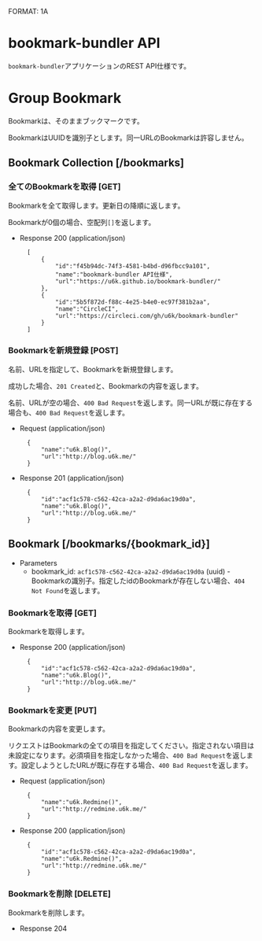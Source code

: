 FORMAT: 1A

# bookmark-bundler API

`bookmark-bundler`アプリケーションのREST API仕様です。

# Group Bookmark

Bookmarkは、そのままブックマークです。

BookmarkはUUIDを識別子とします。同一URLのBookmarkは許容しません。

## Bookmark Collection [/bookmarks]

### 全てのBookmarkを取得 [GET]

Bookmarkを全て取得します。更新日の降順に返します。

Bookmarkが0個の場合、空配列`[]`を返します。

+ Response 200 (application/json)

        [
            {
                "id":"f45b94dc-74f3-4581-b4bd-d96fbcc9a101",
                "name":"bookmark-bundler API仕様",
                "url":"https://u6k.github.io/bookmark-bundler/"
            },
            {
                "id":"5b5f872d-f88c-4e25-b4e0-ec97f381b2aa",
                "name":"CircleCI",
                "url":"https://circleci.com/gh/u6k/bookmark-bundler"
            }
        ]

### Bookmarkを新規登録 [POST]

名前、URLを指定して、Bookmarkを新規登録します。

成功した場合、`201 Created`と、Bookmarkの内容を返します。

名前、URLが空の場合、`400 Bad Request`を返します。同一URLが既に存在する場合も、`400 Bad Request`を返します。

+ Request (application/json)

        {
            "name":"u6k.Blog()",
            "url":"http://blog.u6k.me/"
        }

+ Response 201 (application/json)

        {
            "id":"acf1c578-c562-42ca-a2a2-d9da6ac19d0a",
            "name":"u6k.Blog()",
            "url":"http://blog.u6k.me/"
        }

## Bookmark [/bookmarks/{bookmark_id}]

+ Parameters
    + bookmark_id: `acf1c578-c562-42ca-a2a2-d9da6ac19d0a` (uuid) - Bookmarkの識別子。指定したidのBookmarkが存在しない場合、`404 Not Found`を返します。

### Bookmarkを取得 [GET]

Bookmarkを取得します。

+ Response 200 (application/json)

        {
            "id":"acf1c578-c562-42ca-a2a2-d9da6ac19d0a",
            "name":"u6k.Blog()",
            "url":"http://blog.u6k.me/"
        }

### Bookmarkを変更 [PUT]

Bookmarkの内容を変更します。

リクエストはBookmarkの全ての項目を指定してください。指定されない項目は未設定になります。必須項目を指定しなかった場合、`400 Bad Request`を返します。設定しようとしたURLが既に存在する場合、`400 Bad Request`を返します。

+ Request (application/json)

        {
            "name":"u6k.Redmine()",
            "url":"http://redmine.u6k.me/"
        }

+ Response 200 (application/json)

        {
            "id":"acf1c578-c562-42ca-a2a2-d9da6ac19d0a",
            "name":"u6k.Redmine()",
            "url":"http://redmine.u6k.me/"
        }

### Bookmarkを削除 [DELETE]

Bookmarkを削除します。

+ Response 204
